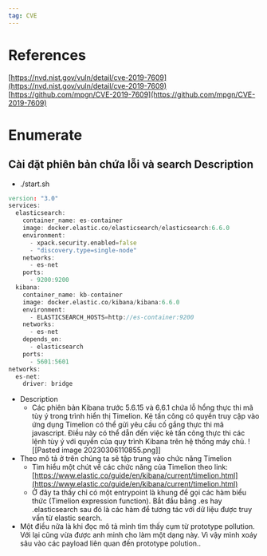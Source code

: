 ```yaml
---
tag: CVE
---
```

# References
[](https://nvd.nist.gov/vuln/detail/cve-2019-7609)[https://nvd.nist.gov/vuln/detail/cve-2019-7609](https://nvd.nist.gov/vuln/detail/cve-2019-7609)
[](https://github.com/mpgn/CVE-2019-7609)[https://github.com/mpgn/CVE-2019-7609](https://github.com/mpgn/CVE-2019-7609)

# Enumerate
## Cài đặt phiên bản chứa lỗi và search Description
- ./start.sh
``` d
version: "3.0"
services:
  elasticsearch:
    container_name: es-container
    image: docker.elastic.co/elasticsearch/elasticsearch:6.6.0
    environment:
      - xpack.security.enabled=false
      - "discovery.type=single-node"
    networks:
      - es-net
    ports:
      - 9200:9200
  kibana:
    container_name: kb-container
    image: docker.elastic.co/kibana/kibana:6.6.0
    environment:
      - ELASTICSEARCH_HOSTS=http://es-container:9200
    networks:
      - es-net
    depends_on:
      - elasticsearch
    ports:
      - 5601:5601
networks:
  es-net:
    driver: bridge
```
- Description
	- Các phiên bản Kibana trước 5.6.15 và 6.6.1 chứa lỗ hổng thực thi mã tùy ý trong trình hiển thị Timelion. Kẻ tấn công có quyền truy cập vào ứng dụng Timelion có thể gửi yêu cầu cố gắng thực thi mã javascript. Điều này có thể dẫn đến việc kẻ tấn công thực thi các lệnh tùy ý với quyền của quy trình Kibana trên hệ thống máy chủ.
	![[Pasted image 20230306110855.png]]
- Theo mô tả ở trên chúng ta sẽ tập trung vào chức năng Timelion
	- Tìm hiểu một chút về các chức năng của Timelion theo link: [](https://www.elastic.co/guide/en/kibana/current/timelion.html)[https://www.elastic.co/guide/en/kibana/current/timelion.html](https://www.elastic.co/guide/en/kibana/current/timelion.html)
	- Ở đây ta thấy chỉ có một entrypoint là khung để gọi các hàm biểu thức (Timelion expression function). Bắt đầu bằng .es hay .elasticsearch sau đó là các hàm để tương tác với dữ liệu được truy vấn từ elastic search.
- Một điều nữa là khi đọc mô tả mình tìm thấy cụm từ prototype pollution. Với lại cũng vừa được anh minh cho làm một dạng này. Vì vậy mình xoáy sâu vào các payload liên quan đến prototype polution..
